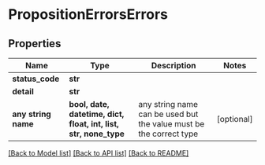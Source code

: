 # PropositionErrorsErrors


## Properties
Name | Type | Description | Notes
------------ | ------------- | ------------- | -------------
**status_code** | **str** |  | 
**detail** | **str** |  | 
**any string name** | **bool, date, datetime, dict, float, int, list, str, none_type** | any string name can be used but the value must be the correct type | [optional]

[[Back to Model list]](../README.md#documentation-for-models) [[Back to API list]](../README.md#documentation-for-api-endpoints) [[Back to README]](../README.md)


